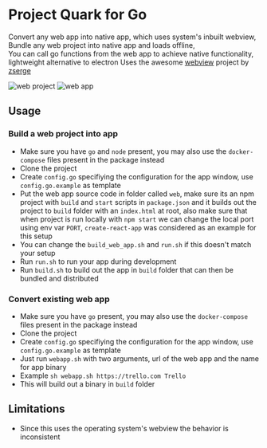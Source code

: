 # Project Quark for Go
Convert any web app into native app, which uses system's inbuilt webview,  
Bundle any web project into native app and loads offline,  
You can call go functions from the web app to achieve native functionality,  
lightweight alternative to electron
Uses the awesome [webview](https://github.com/zserge/webview) project by [zserge](https://github.com/zserge)


![web project](https://media.giphy.com/media/eUa3ywxwoBwwE/giphy.gif)
![web app](https://media.giphy.com/media/6oCCk98unakbC/giphy.gif)

## Usage

### Build a web project into app
* Make sure you have `go` and `node` present, you may also use the `docker-compose` files present in the package instead
* Clone the project
* Create `config.go` specifiying the configuration for the app window, use `config.go.example` as template
* Put the web app source code in folder called `web`, make sure its an npm project with `build` and `start` scripts in `package.json` and it builds out the project to `build` folder with an `index.html` at root, also make sure that when project is run locally with `npm start` we can change the local port using env var `PORT`, `create-react-app` was considered as an example for this setup
* You can change the `build_web_app.sh` and `run.sh` if this doesn't match your setup
* Run `run.sh` to run your app during development
* Run `build.sh` to build out the app in `build` folder that can then be bundled and distributed

### Convert existing web app
* Make sure you have `go` present, you may also use the `docker-compose` files present in the package instead
* Clone the project
* Create `config.go` specifiying the configuration for the app window, use `config.go.example` as template
* Just run `webapp.sh` with two arguments, url of the web app and the name for app binary
* Example `sh webapp.sh https://trello.com Trello`
* This will build out a binary in `build` folder

## Limitations
* Since this uses the operating system's webview the behavior is inconsistent